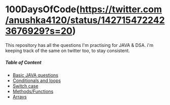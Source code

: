 # 100DaysOfCode(https://twitter.com/anushka4120/status/1427154722423676929?s=20)
This repository has all the questions I'm practising for JAVA & DSA. i'm keeping track of the same on twitter too, to stay consistent.
<h5>Table of Content</h5>

- [Basic JAVA questions](https://github.com/Anushka-shukla/100DaysOfCode/tree/main/src/com/company/daysofcode/basics)
- [Conditionals and loops](https://github.com/Anushka-shukla/100DaysOfCode/tree/main/src/com/company/daysofcode/condtionsAndLoops)
- [Switch case](https://github.com/Anushka-shukla/100DaysOfCode/tree/main/src/com/company/daysofcode/switchcase)
- [Methods/Functions](https://github.com/Anushka-shukla/100DaysOfCode/tree/main/src/com/company/daysofcode/methodsAndFunctions)
- [Arrays](https://github.com/Anushka-shukla/100DaysOfCode/tree/main/src/com/company/daysofcode/arrays)


